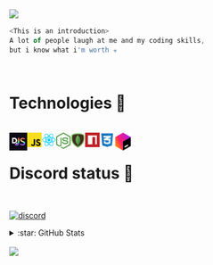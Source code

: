 
<img align="center" src="https://raw.githubusercontent.com/yayouu/yayouu/main/1.gif" width="1000px">
<br>

```js
<This is an introduction>
A lot of people laugh at me and my coding skills,
but i know what i'm worth ☣️
```

<br>

# Technologies 🧬
<br>
<a href="https://discord.js.org"><img align="left" alt="discord.js" width="32x" src="https://github.com/elbkr/elbkr/raw/main/images/icons/discordjs.png" /></a>
<a href="https://developer.mozilla.org/es/docs/Web/JavaScript"><img align="left" alt="js" width="26px" src="https://github.com/elbkr/elbkr/raw/main/images/icons/js.png" /></a>
<a href="https://reactjs.org"><img align="left" alt="react" width="26px" src="https://github.com/elbkr/elbkr/raw/main/images/icons/react.png" /></a>
<a href="https://nodejs.org/"><img align="left" alt="node.js" width="26px" src="https://github.com/elbkr/elbkr/raw/main/images/icons/nodejs.png" /></a>
<a href="https://www.mongodb.com"><img align="left" alt="mongodb" width="26px" src="https://github.com/elbkr/elbkr/raw/main/images/icons/mongodb.png" /></a>
<a href="https://www.npmjs.com"><img align="left" alt="npm" width="26px" src="https://github.com/elbkr/elbkr/raw/main/images/icons/npm.png" /></a>
<a href="https://developer.mozilla.org/es/docs/Web/CSS"><img align="left" alt="css" width="26px" src="https://github.com/elbkr/elbkr/raw/main/images/icons/css.png" /></a>
<a href="https://www.jetbrains.com"><img align="left" alt="JET Brains" width="32px" src="https://github.com/elbkr/elbkr/raw/main/images/icons/jetbrains.png" /></a> <br />
<div align="center">  

</div>

</td><td valign="top" width="33%"> 


# Discord status 📓  
 <br>
 
 <a href="#" align="center"><img src="https://discord.c99.nl/widget/theme-4/700766647111123114.png" alt="discord"/></a>
 
 <details align="left">
  <summary>:star: GitHub Stats</summary>
  <br/>
   <img align="left" alt="CodeWithSwastik's GitHub Stats" src="http://github-readme-streak-stats.herokuapp.com/?user=AKKURRA&theme=tokyonight&hide_border=true" />
  ![Spotify recently played](https://spotify-recently-played-readme.vercel.app/api?user=qxrsy6f3g4t50z0cw5dm8q2tq)
</details> 
 
 
<br>
 <img src="https://raw.githubusercontent.com/yayouu/yayouu/main/1.gif" width="1000px">
